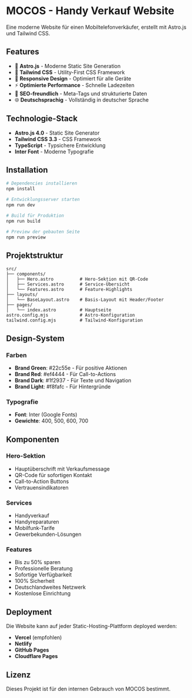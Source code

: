 # MOCOS - Handy Verkauf Website

Eine moderne Website für einen Mobiltelefonverkäufer, erstellt mit Astro.js und Tailwind CSS.

## Features

- 🚀 **Astro.js** - Moderne Static Site Generation
- 🎨 **Tailwind CSS** - Utility-First CSS Framework
- 📱 **Responsive Design** - Optimiert für alle Geräte
- ⚡ **Optimierte Performance** - Schnelle Ladezeiten
- 🎯 **SEO-freundlich** - Meta-Tags und strukturierte Daten
- 🌐 **Deutschsprachig** - Vollständig in deutscher Sprache

## Technologie-Stack

- **Astro.js 4.0** - Static Site Generator
- **Tailwind CSS 3.3** - CSS Framework
- **TypeScript** - Typsichere Entwicklung
- **Inter Font** - Moderne Typografie

## Installation

```bash
# Dependencies installieren
npm install

# Entwicklungsserver starten
npm run dev

# Build für Produktion
npm run build

# Preview der gebauten Seite
npm run preview
```

## Projektstruktur

```
src/
├── components/
│   ├── Hero.astro          # Hero-Sektion mit QR-Code
│   ├── Services.astro      # Service-Übersicht
│   └── Features.astro      # Feature-Highlights
├── layouts/
│   └── BaseLayout.astro    # Basis-Layout mit Header/Footer
├── pages/
│   └── index.astro         # Hauptseite
astro.config.mjs            # Astro-Konfiguration
tailwind.config.mjs         # Tailwind-Konfiguration
```

## Design-System

### Farben
- **Brand Green**: #22c55e - Für positive Aktionen
- **Brand Red**: #ef4444 - Für Call-to-Actions
- **Brand Dark**: #1f2937 - Für Texte und Navigation
- **Brand Light**: #f8fafc - Für Hintergründe

### Typografie
- **Font**: Inter (Google Fonts)
- **Gewichte**: 400, 500, 600, 700

## Komponenten

### Hero-Sektion
- Hauptüberschrift mit Verkaufsmessage
- QR-Code für sofortigen Kontakt
- Call-to-Action Buttons
- Vertrauensindikatoren

### Services
- Handyverkauf
- Handyreparaturen
- Mobilfunk-Tarife
- Gewerbekunden-Lösungen

### Features
- Bis zu 50% sparen
- Professionelle Beratung
- Sofortige Verfügbarkeit
- 100% Sicherheit
- Deutschlandweites Netzwerk
- Kostenlose Einrichtung

## Deployment

Die Website kann auf jeder Static-Hosting-Plattform deployed werden:

- **Vercel** (empfohlen)
- **Netlify**
- **GitHub Pages**
- **Cloudflare Pages**

## Lizenz

Dieses Projekt ist für den internen Gebrauch von MOCOS bestimmt. 